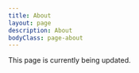 ```yaml
---
title: About
layout: page
description: About
bodyClass: page-about
---
```


This page is currently being updated.